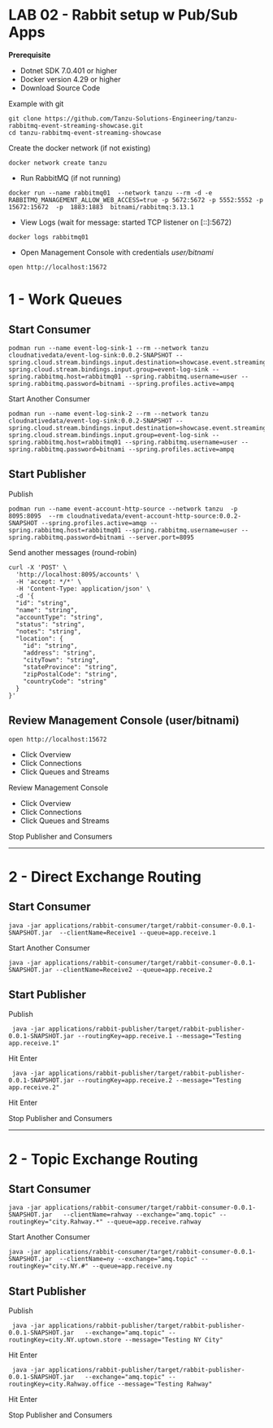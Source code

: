 # LAB 02 - Rabbit setup w Pub/Sub Apps

**Prerequisite**

- Dotnet SDK 7.0.401 or higher 
- Docker version 4.29 or higher
- Download Source Code

Example with git
```shell
git clone https://github.com/Tanzu-Solutions-Engineering/tanzu-rabbitmq-event-streaming-showcase.git
cd tanzu-rabbitmq-event-streaming-showcase
```


Create the docker network (if not existing)
```shell
docker network create tanzu
```

- Run RabbitMQ (if not running)

```shell
docker run --name rabbitmq01  --network tanzu --rm -d -e RABBITMQ_MANAGEMENT_ALLOW_WEB_ACCESS=true -p 5672:5672 -p 5552:5552 -p 15672:15672  -p  1883:1883  bitnami/rabbitmq:3.13.1 
```


- View Logs (wait for message: started TCP listener on [::]:5672)

```shell
docker logs rabbitmq01
```


- Open Management Console with credentials *user/bitnami*
```shell
open http://localhost:15672
```

# 1 - Work Queues

## Start Consumer
```shell
podman run --name event-log-sink-1 --rm --network tanzu  cloudnativedata/event-log-sink:0.0.2-SNAPSHOT --spring.cloud.stream.bindings.input.destination=showcase.event.streaming.accounts  spring.cloud.stream.bindings.input.group=event-log-sink --spring.rabbitmq.host=rabbitmq01 --spring.rabbitmq.username=user --spring.rabbitmq.password=bitnami --spring.profiles.active=ampq
```
Start Another Consumer
```shell
podman run --name event-log-sink-2 --rm --network tanzu  cloudnativedata/event-log-sink:0.0.2-SNAPSHOT --spring.cloud.stream.bindings.input.destination=showcase.event.streaming.accounts  spring.cloud.stream.bindings.input.group=event-log-sink --spring.rabbitmq.host=rabbitmq01 --spring.rabbitmq.username=user --spring.rabbitmq.password=bitnami --spring.profiles.active=ampq
```

## Start Publisher

Publish

```shell
podman run --name event-account-http-source --network tanzu  -p 8095:8095  --rm cloudnativedata/event-account-http-source:0.0.2-SNAPSHOT --spring.profiles.active=amqp --spring.rabbitmq.host=rabbitmq01 --spring.rabbitmq.username=user --spring.rabbitmq.password=bitnami --server.port=8095  
```

Send another messages (round-robin)

```shell
curl -X 'POST' \
  'http://localhost:8095/accounts' \
  -H 'accept: */*' \
  -H 'Content-Type: application/json' \
  -d '{
  "id": "string",
  "name": "string",
  "accountType": "string",
  "status": "string",
  "notes": "string",
  "location": {
    "id": "string",
    "address": "string",
    "cityTown": "string",
    "stateProvince": "string",
    "zipPostalCode": "string",
    "countryCode": "string"
  }
}'
```


## Review  Management Console (user/bitnami)

```shell
open http://localhost:15672
```

- Click Overview
- Click Connections
- Click Queues and Streams


Review  Management Console

- Click Overview
- Click Connections
- Click Queues and Streams


Stop Publisher and Consumers

---------------------------
# 2 - Direct Exchange Routing


## Start Consumer
```shell
java -jar applications/rabbit-consumer/target/rabbit-consumer-0.0.1-SNAPSHOT.jar  --clientName=Receive1 --queue=app.receive.1
```
Start Another Consumer
```shell
java -jar applications/rabbit-consumer/target/rabbit-consumer-0.0.1-SNAPSHOT.jar --clientName=Receive2 --queue=app.receive.2
```


## Start Publisher

Publish

```shell
 java -jar applications/rabbit-publisher/target/rabbit-publisher-0.0.1-SNAPSHOT.jar --routingKey=app.receive.1 --message="Testing app.receive.1"
```
Hit Enter

```shell
 java -jar applications/rabbit-publisher/target/rabbit-publisher-0.0.1-SNAPSHOT.jar --routingKey=app.receive.2 --message="Testing app.receive.2"
```
Hit Enter


Stop Publisher and Consumers

---------------------------
# 2 - Topic Exchange Routing



## Start Consumer
```shell
java -jar applications/rabbit-consumer/target/rabbit-consumer-0.0.1-SNAPSHOT.jar   --clientName=rahway --exchange="amq.topic" --routingKey="city.Rahway.*" --queue=app.receive.rahway
```
Start Another Consumer
```shell
java -jar applications/rabbit-consumer/target/rabbit-consumer-0.0.1-SNAPSHOT.jar  --clientName=ny --exchange="amq.topic" --routingKey="city.NY.#" --queue=app.receive.ny
```


## Start Publisher

Publish

```shell
 java -jar applications/rabbit-publisher/target/rabbit-publisher-0.0.1-SNAPSHOT.jar   --exchange="amq.topic" --routingKey=city.NY.uptown.store --message="Testing NY City"
```

Hit Enter


```shell
 java -jar applications/rabbit-publisher/target/rabbit-publisher-0.0.1-SNAPSHOT.jar   --exchange="amq.topic" --routingKey=city.Rahway.office --message="Testing Rahway"
```

Hit Enter

Stop Publisher and Consumers